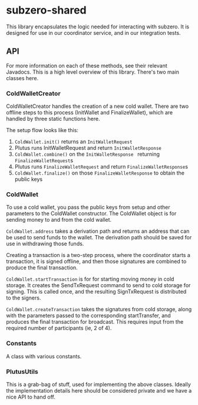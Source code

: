 # subzero-shared

This library encapsulates the logic needed for interacting with subzero.  It is designed for use in
our coordinator service, and in our integration tests.

## API
For more information on each of these methods, see their relevant Javadocs.  This is a high level
overview of this library.  There's two main classes here.

### ColdWalletCreator

ColdWalletCreator handles the creation of a new cold wallet.  There are two offline steps to this
process (InitWallet and FinalizeWallet), which are handled by three static functions here.

The setup flow looks like this:
1. `ColdWallet.init()` returns an `InitWalletRequest`
2. Plutus runs InitWalletRequest and return `InitWalletResponse`
3. `ColdWallet.combine()` on the `InitWalletResponse ` returning `FinalizeWalletRequest`s
4. Plutus runs `FinalizeWalletRequest` and return `FinalizeWalletResponse`s
5. `ColdWallet.finalize()` on those `FinalizeWalletResponse` to obtain the public keys


### ColdWallet

To use a cold wallet, you pass the public keys from setup and other parameters to the ColdWallet
constructor.  The ColdWallet object is for sending money to and from the cold wallet.

`ColdWallet.address` takes a derivation path and returns an address that can be used to send funds
to the wallet.  The derivation path should be saved for use in withdrawing those funds.

Creating a transaction is a two-step process, where the coordinator starts a transaction, it is
signed offline, and then those signatures are combined to produce the final transaction.

`ColdWallet.startTransaction` is for for starting moving money in cold storage.  It creates the
 SendTxRequest command to send to cold storage for signing.  This is called once, and the resulting
 SignTxRequest is distributed to the signers.

 `ColdWallet.createTransaction` takes the signatures from cold storage, along with the parameters
 passed to the corresponding startTransfer, and produces the final transaction for broadcast.  This
 requires input from the required number of participants (ie, 2 of 4).

 ### Constants

 A class with various constants.

 ### PlutusUtils

This is a grab-bag of stuff, used for implementing the above classes.  Ideally the implementation
details here should be considered private and we have a nice API to hand off.
